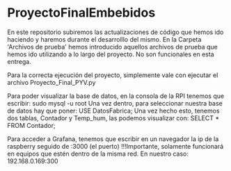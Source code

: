 # ProyectoFinalEmbebidos
En este repositorio subiremos las actualizaciones de código que hemos ido haciendo y haremos durante el desarrolllo del mismo.
En la Carpeta 'Archivos de prueba' hemos introducido aquellos archivos de prueba que hemos ido utilizando a lo largo del proyecto. No son funcionales en esta entrega. 

Para la correcta ejecución del proyecto,  simplemente vale con ejecutar el archivo Proyecto_Final_PYV.py

Para poder visualizar la base de datos, en la consola de la RPI tenemos que escribir: sudo mysql -u root
Una vez dentro, para seleccionar nuestra base de datos hay que poner: USE DatosFabrica;
Una vez hecho esto, tenemos dos tablas, Contador y Temp_hum, las podemos visualizar con: SELECT * FROM Contador;

Para acceder a Grafana, tenemos que escribir en un navegador la ip de la raspberry seguido de :3000 (el puerto)
!!!Importante, solamente funcionará en equipos que estén dentro de la misma red. 
En nuestro caso: 192.168.0.169:300